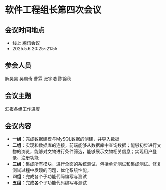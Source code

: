 # 软件工程组长第四次会议

## 会议时间地点

- 线上 腾讯会议
- 2025.5.6  20:25~21:55

## 参会人员

解昊昊 吴周奇 曹霖 张宇浩 陈锦秋

## 会议主题
汇报各组工作进度

## 会议内容
- **一组**：完成数据建模与MySQL数据的创建，并导入数据
- **二组**：实现和数据库的连接，前端能够从数据库中查询数据；能够初步进行文物的浏览，能够对文物进行条件筛选，能够展示文物相关信息；实现用户登录、注册功能
- **三组**：集成所有模块，进行全面的系统测试，包括单元测试和集成测试。修复测试过程中发现的问题，优化系统性能。
- **四组**：完成各个子功能代码编写与测试
- **五组**：完成各个子功能代码编写与测试



